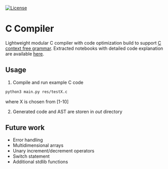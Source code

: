 [![License](https://img.shields.io/badge/License-Apache%202.0-blue.svg)](https://opensource.org/licenses/Apache-2.0)

# C Compiler

Lightweight modular C compiler with code optimization build to support [C context free grammar](https://github.com/jelic98/c_compiler/blob/master/grammar.txt). Extracted notebooks with detailed code explanation are available [here](https://github.com/jelic98/raf_pp_materials).

## Usage

1. Compile and run example C code
```bash
python3 main.py res/testX.c
```
where X is chosen from [1-10]

2. Generated code and AST are storen in _out_ directory

## Future work

* Error handling
* Multidimensional arrays
* Unary increment/decrement operators
* Switch statement
* Additional stdlib functions
